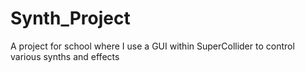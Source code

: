 # Synth_Project
A project for school where I use a GUI within SuperCollider to control various synths and effects
